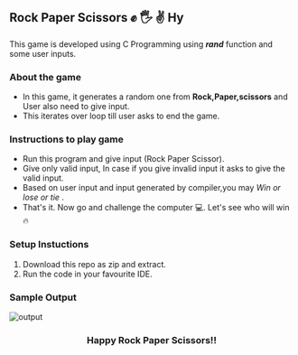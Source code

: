 ## Rock Paper Scissors ✊  🖐️ ✌ Hy
This game is developed using C Programming using <em><b>rand</b></em> function and some user inputs.

### About the game
- In this game, it generates a random one from <strong>Rock,Paper,scissors</strong> and User also need to give input.
- This iterates over loop till user asks to end the game. 

### Instructions to play game
- Run this program and give input (Rock Paper Scissor).
- Give only valid input, In case if you give invalid input it asks to give the valid input.
- Based on user input and input generated by compiler,you may <em>Win or lose or tie </em>.
- That's it. Now go and challenge the computer 💻. Let's see who will win  🔥

### Setup Instuctions
1. Download this repo as zip and extract.
2. Run the code in your favourite IDE.

### Sample Output
<img src="RPSoutput.png" alt="output"/>

<h3 align="center">Happy Rock Paper Scissors!!</h3> 


